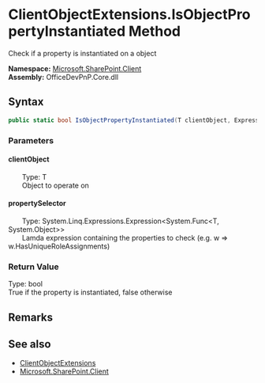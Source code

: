 # ClientObjectExtensions.IsObjectPropertyInstantiated Method  
 Check if a property is instantiated on a object   

**Namespace:** [Microsoft.SharePoint.Client](Microsoft.SharePoint.Client.md)  
**Assembly:** OfficeDevPnP.Core.dll  
## Syntax
```C#
public static bool IsObjectPropertyInstantiated(T clientObject, Expression<Func<T, Object>> propertySelector)
```
### Parameters
#### clientObject  
&emsp;&emsp;Type: T  
&emsp;&emsp;Object to operate on  

  

#### propertySelector  
&emsp;&emsp;Type: System.Linq.Expressions.Expression&lt;System.Func&lt;T, System.Object&gt;&gt;  
&emsp;&emsp;Lamda expression containing the properties to check (e.g. w => w.HasUniqueRoleAssignments)  

  

### Return Value
Type: bool  
True if the property is instantiated, false otherwise  


## Remarks
  
## See also
- [ClientObjectExtensions](Microsoft.SharePoint.Client.ClientObjectExtensions.md) 
- [Microsoft.SharePoint.Client](Microsoft.SharePoint.Client.md) 
